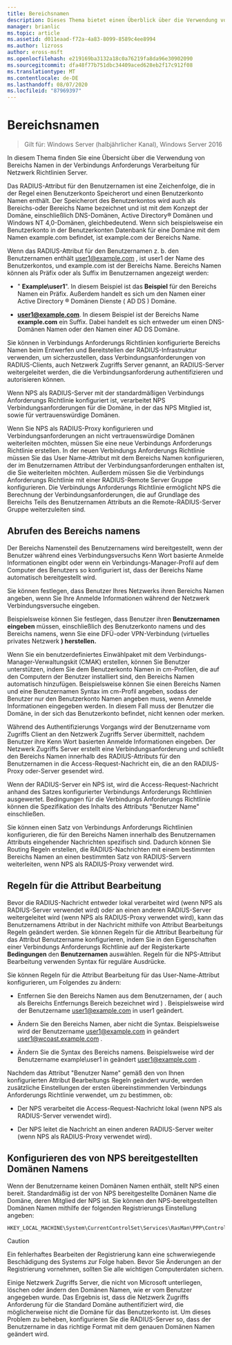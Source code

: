 ```yaml
---
title: Bereichsnamen
description: Dieses Thema bietet einen Überblick über die Verwendung von Bereichs Namen in der Netzwerk Richtlinien Server-Verbindungs Anforderungs Verarbeitung in Windows Server 2016.
manager: brianlic
ms.topic: article
ms.assetid: d011eaad-f72a-4a83-8099-8589c4ee8994
ms.author: lizross
author: eross-msft
ms.openlocfilehash: e219169ba3132a18c0a76219fa8da96e30902090
ms.sourcegitcommit: dfa48f77b751dbc34409aced628eb2f17c912f08
ms.translationtype: MT
ms.contentlocale: de-DE
ms.lasthandoff: 08/07/2020
ms.locfileid: "87969397"
---
```

# <a name="realm-names"></a>Bereichsnamen

>Gilt für: Windows Server (halbjährlicher Kanal), Windows Server 2016

In diesem Thema finden Sie eine Übersicht über die Verwendung von Bereichs Namen in der Verbindungs Anforderungs Verarbeitung für Netzwerk Richtlinien Server.

Das RADIUS-Attribut für den Benutzernamen ist eine Zeichenfolge, die in der Regel einen Benutzerkonto Speicherort und einen Benutzerkonto Namen enthält. Der Speicherort des Benutzerkontos wird auch als Bereichs-oder Bereichs Name bezeichnet und ist mit dem Konzept der Domäne, einschließlich DNS-Domänen, Active Directory® Domänen und Windows NT 4,0-Domänen, gleichbedeutend. Wenn sich beispielsweise ein Benutzerkonto in der Benutzerkonten Datenbank für eine Domäne mit dem Namen example.com befindet, ist example.com der Bereichs Name.

Wenn das RADIUS-Attribut für den Benutzernamen z. b. den Benutzernamen enthält user1@example.com , ist user1 der Name des Benutzerkontos, und example.com ist der Bereichs Name. Bereichs Namen können als Präfix oder als Suffix im Benutzernamen angezeigt werden:

- " **Example\user1**". In diesem Beispiel ist das **Beispiel** für den Bereichs Namen ein Präfix. Außerdem handelt es sich um den Namen einer Active Directory &reg; Domänen Dienste \( AD DS \) Domäne.

- <strong>user1@example.com</strong>. In diesem Beispiel ist der Bereichs Name **example.com** ein Suffix. Dabei handelt es sich entweder um einen DNS-Domänen Namen oder den Namen einer AD DS Domäne.

Sie können in Verbindungs Anforderungs Richtlinien konfigurierte Bereichs Namen beim Entwerfen und Bereitstellen der RADIUS-Infrastruktur verwenden, um sicherzustellen, dass Verbindungsanforderungen von RADIUS-Clients, auch Netzwerk Zugriffs Server genannt, an RADIUS-Server weitergeleitet werden, die die Verbindungsanforderung authentifizieren und autorisieren können.

Wenn NPS als RADIUS-Server mit der standardmäßigen Verbindungs Anforderungs Richtlinie konfiguriert ist, verarbeitet NPS Verbindungsanforderungen für die Domäne, in der das NPS Mitglied ist, sowie für vertrauenswürdige Domänen.

Wenn Sie NPS als RADIUS-Proxy konfigurieren und Verbindungsanforderungen an nicht vertrauenswürdige Domänen weiterleiten möchten, müssen Sie eine neue Verbindungs Anforderungs Richtlinie erstellen. In der neuen Verbindungs Anforderungs Richtlinie müssen Sie das User Name-Attribut mit dem Bereichs Namen konfigurieren, der im Benutzernamen Attribut der Verbindungsanforderungen enthalten ist, die Sie weiterleiten möchten. Außerdem müssen Sie die Verbindungs Anforderungs Richtlinie mit einer RADIUS-Remote Server Gruppe konfigurieren. Die Verbindungs Anforderungs Richtlinie ermöglicht NPS die Berechnung der Verbindungsanforderungen, die auf Grundlage des Bereichs Teils des Benutzernamen Attributs an die Remote-RADIUS-Server Gruppe weiterzuleiten sind.

## <a name="acquiring-the-realm-name"></a>Abrufen des Bereichs namens

Der Bereichs Namensteil des Benutzernamens wird bereitgestellt, wenn der Benutzer während eines Verbindungsversuchs Kenn Wort basierte Anmelde Informationen eingibt oder wenn ein Verbindungs-Manager-Profil auf dem Computer des Benutzers so konfiguriert ist, dass der Bereichs Name automatisch bereitgestellt wird.

Sie können festlegen, dass Benutzer Ihres Netzwerks ihren Bereichs Namen angeben, wenn Sie Ihre Anmelde Informationen während der Netzwerk Verbindungsversuche eingeben.

Beispielsweise können Sie festlegen, dass Benutzer ihren **Benutzernamen eingeben** müssen, einschließlich des Benutzerkonto namens und des Bereichs namens, wenn Sie eine DFÜ-oder VPN-Verbindung (virtuelles privates Netzwerk **) herstellen.**

Wenn Sie ein benutzerdefiniertes Einwählpaket mit dem Verbindungs-Manager-Verwaltungskit (CMAK) erstellen, können Sie Benutzer unterstützen, indem Sie dem Benutzerkonto Namen in cm-Profilen, die auf den Computern der Benutzer installiert sind, den Bereichs Namen automatisch hinzufügen. Beispielsweise können Sie einen Bereichs Namen und eine Benutzernamen Syntax im cm-Profil angeben, sodass der Benutzer nur den Benutzerkonto Namen angeben muss, wenn Anmelde Informationen eingegeben werden. In diesem Fall muss der Benutzer die Domäne, in der sich das Benutzerkonto befindet, nicht kennen oder merken.

Während des Authentifizierungs Vorgangs wird der Benutzername vom Zugriffs Client an den Netzwerk Zugriffs Server übermittelt, nachdem Benutzer ihre Kenn Wort basierten Anmelde Informationen eingeben. Der Netzwerk Zugriffs Server erstellt eine Verbindungsanforderung und schließt den Bereichs Namen innerhalb des RADIUS-Attributs für den Benutzernamen in die Access-Request-Nachricht ein, die an den RADIUS-Proxy oder-Server gesendet wird.

Wenn der RADIUS-Server ein NPS ist, wird die Access-Request-Nachricht anhand des Satzes konfigurierter Verbindungs Anforderungs Richtlinien ausgewertet. Bedingungen für die Verbindungs Anforderungs Richtlinie können die Spezifikation des Inhalts des Attributs "Benutzer Name" einschließen.

Sie können einen Satz von Verbindungs Anforderungs Richtlinien konfigurieren, die für den Bereichs Namen innerhalb des Benutzernamen Attributs eingehender Nachrichten spezifisch sind. Dadurch können Sie Routing Regeln erstellen, die RADIUS-Nachrichten mit einem bestimmten Bereichs Namen an einen bestimmten Satz von RADIUS-Servern weiterleiten, wenn NPS als RADIUS-Proxy verwendet wird.

## <a name="attribute-manipulation-rules"></a>Regeln für die Attribut Bearbeitung

Bevor die RADIUS-Nachricht entweder lokal verarbeitet wird (wenn NPS als RADIUS-Server verwendet wird) oder an einen anderen RADIUS-Server weitergeleitet wird (wenn NPS als RADIUS-Proxy verwendet wird), kann das Benutzernamens Attribut in der Nachricht mithilfe von Attribut Bearbeitungs Regeln geändert werden. Sie können Regeln für die Attribut Bearbeitung für das Attribut Benutzername konfigurieren, indem Sie in den Eigenschaften einer Verbindungs Anforderungs Richtlinie auf der Registerkarte **Bedingungen** den **Benutzernamen** auswählen. Regeln für die NPS-Attribut Bearbeitung verwenden Syntax für reguläre Ausdrücke.

Sie können Regeln für die Attribut Bearbeitung für das User-Name-Attribut konfigurieren, um Folgendes zu ändern:

- Entfernen Sie den Bereichs Namen aus dem Benutzernamen, der \( auch als Bereichs Entfernungs Bereich bezeichnet wird \) . Beispielsweise wird der Benutzername user1@example.com in user1 geändert.

- Ändern Sie den Bereichs Namen, aber nicht die Syntax. Beispielsweise wird der Benutzername user1@example.com in geändert user1@wcoast.example.com .

- Ändern Sie die Syntax des Bereichs namens. Beispielsweise wird der Benutzername example\user1 in geändert user1@example.com .

Nachdem das Attribut "Benutzer Name" gemäß den von Ihnen konfigurierten Attribut Bearbeitungs Regeln geändert wurde, werden zusätzliche Einstellungen der ersten übereinstimmenden Verbindungs Anforderungs Richtlinie verwendet, um zu bestimmen, ob:

- Der NPS verarbeitet die Access-Request-Nachricht lokal (wenn NPS als RADIUS-Server verwendet wird).

- Der NPS leitet die Nachricht an einen anderen RADIUS-Server weiter (wenn NPS als RADIUS-Proxy verwendet wird).

## <a name="configuring-the-nps-supplied-domain-name"></a>Konfigurieren des von NPS bereitgestellten Domänen Namens

Wenn der Benutzername keinen Domänen Namen enthält, stellt NPS einen bereit. Standardmäßig ist der von NPS bereitgestellte Domänen Name die Domäne, deren Mitglied der NPS ist. Sie können den NPS-bereitgestellten Domänen Namen mithilfe der folgenden Registrierungs Einstellung angeben:

```
HKEY_LOCAL_MACHINE\System\CurrentControlSet\Services\RasMan\PPP\ControlProtocols\BuiltIn\DefaultDomain
```

> [!CAUTION]
> Ein fehlerhaftes Bearbeiten der Registrierung kann eine schwerwiegende Beschädigung des Systems zur Folge haben. Bevor Sie Änderungen an der Registrierung vornehmen, sollten Sie alle wichtigen Computerdaten sichern.

Einige Netzwerk Zugriffs Server, die nicht von Microsoft unterliegen, löschen oder ändern den Domänen Namen, wie er vom Benutzer angegeben wurde. Das Ergebnis ist, dass die Netzwerk Zugriffs Anforderung für die Standard Domäne authentifiziert wird, die möglicherweise nicht die Domäne für das Benutzerkonto ist. Um dieses Problem zu beheben, konfigurieren Sie die RADIUS-Server so, dass der Benutzername in das richtige Format mit dem genauen Domänen Namen geändert wird.
